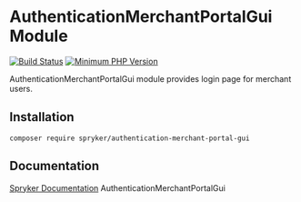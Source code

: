 # AuthenticationMerchantPortalGui Module
[![Build Status](https://travis-ci.org/spryker/authentication-merchant-portal-gui.svg)](https://travis-ci.org/spryker/authentication-merchant-portal-gui)
[![Minimum PHP Version](https://img.shields.io/badge/php-%3E%3D%207.3-8892BF.svg)](https://php.net/)

AuthenticationMerchantPortalGui module provides login page for merchant users.

## Installation

```
composer require spryker/authentication-merchant-portal-gui
```

## Documentation

[Spryker Documentation](https://academy.spryker.com/developing_with_spryker/module_guide/modules.html)
AuthenticationMerchantPortalGui
